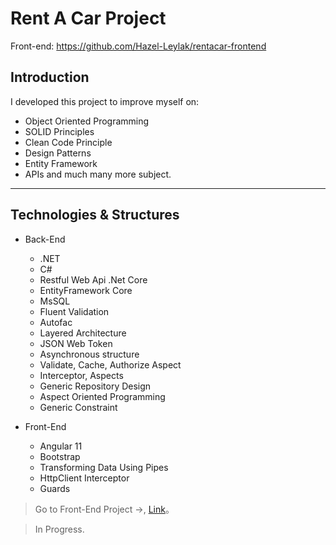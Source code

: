 # Rent A Car Project

Front-end: https://github.com/Hazel-Leylak/rentacar-frontend

## Introduction

I developed this project to improve myself on:
- Object Oriented Programming
- SOLID Principles
- Clean Code Principle
- Design Patterns 
- Entity Framework
- APIs
and much many more subject.

-------------------------------

## Technologies & Structures

+ Back-End
    * .NET
    * C#
    * Restful Web Api .Net Core
    * EntityFramework Core
    * MsSQL
    * Fluent Validation
    * Autofac
    * Layered Architecture
    * JSON Web Token
    * Asynchronous structure
    * Validate, Cache, Authorize Aspect
    * Interceptor, Aspects
    * Generic Repository Design
    * Aspect Oriented Programming
    * Generic Constraint

+ Front-End
    * Angular 11
    * Bootstrap
    * Transforming Data Using Pipes
    * HttpClient Interceptor
    * Guards
> Go to Front-End Project ->, [Link](https://github.com/Hazel-Leylak/rentacar-frontend)。

> In Progress.


